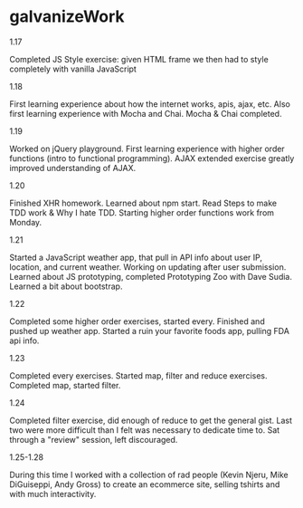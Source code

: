 # galvanizeWork

1.17

Completed JS Style exercise: given HTML frame we then had to style completely with vanilla JavaScript

1.18

First learning experience about how the internet works, apis, ajax, etc. Also first learning experience with Mocha and Chai.
Mocha & Chai completed.

1.19

Worked on jQuery playground. First learning experience with higher order functions (intro to functional programming). AJAX extended exercise greatly improved understanding of AJAX.

1.20

Finished XHR homework. Learned about npm start.
Read Steps to make TDD work & Why I hate TDD.
Starting higher order functions work from Monday.

1.21

Started a JavaScript weather app, that pull in API info about user IP, location, and current weather. Working on updating after user submission.
Learned about JS prototyping, completed Prototyping Zoo with Dave Sudia.
Learned a bit about bootstrap.

1.22

Completed some higher order exercises, started every. Finished and pushed up weather app. Started a ruin your favorite foods app, pulling FDA api info.

1.23

Completed every exercises. Started map, filter and reduce exercises. Completed map, started filter.

1.24

Completed filter exercise, did enough of reduce to get the general gist. Last two were more difficult than I felt was necessary to dedicate time to. Sat through a "review" session, left discouraged.

1.25-1.28

During this time I worked with a collection of rad people (Kevin Njeru, Mike DiGuiseppi, Andy Gross) to create an ecommerce site, selling tshirts and with much interactivity.

